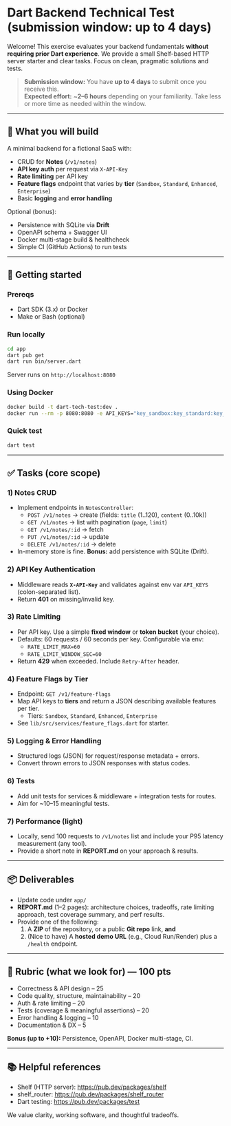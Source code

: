 # Dart Backend Technical Test (submission window: up to 4 days)

Welcome! This exercise evaluates your backend fundamentals **without requiring prior Dart experience**. We provide a small Shelf-based HTTP server starter and clear tasks. Focus on clean, pragmatic solutions and tests.

> **Submission window:** You have **up to 4 days** to submit once you receive this.  
> **Expected effort:** ~**2–6 hours** depending on your familiarity. Take less or more time as needed within the window.

---

## 🧪 What you will build

A minimal backend for a fictional SaaS with:
- CRUD for **Notes** (`/v1/notes`)
- **API key auth** per request via `X-API-Key`
- **Rate limiting** per API key
- **Feature flags** endpoint that varies by **tier** (`Sandbox`, `Standard`, `Enhanced`, `Enterprise`)
- Basic **logging** and **error handling**

Optional (bonus):
- Persistence with SQLite via **Drift**
- OpenAPI schema + Swagger UI
- Docker multi-stage build & healthcheck
- Simple CI (GitHub Actions) to run tests

---

## 🧰 Getting started

### Prereqs
- Dart SDK (3.x) or Docker
- Make or Bash (optional)

### Run locally
```bash
cd app
dart pub get
dart run bin/server.dart
```
Server runs on `http://localhost:8080`

### Using Docker
```bash
docker build -t dart-tech-test:dev .
docker run --rm -p 8080:8080 -e API_KEYS="key_sandbox:key_standard:key_enhanced:key_enterprise" dart-tech-test:dev
```

### Quick test
```bash
dart test
```

---

## ✅ Tasks (core scope)

### 1) Notes CRUD
- Implement endpoints in `NotesController`:
  - `POST /v1/notes` → create (fields: `title` (1..120), `content` (0..10k))
  - `GET /v1/notes` → list with pagination (`page`, `limit`)
  - `GET /v1/notes/:id` → fetch
  - `PUT /v1/notes/:id` → update
  - `DELETE /v1/notes/:id` → delete
- In-memory store is fine. **Bonus:** add persistence with SQLite (Drift).

### 2) API Key Authentication
- Middleware reads **`X-API-Key`** and validates against env var `API_KEYS` (colon-separated list).
- Return **401** on missing/invalid key.

### 3) Rate Limiting
- Per API key. Use a simple **fixed window** or **token bucket** (your choice).
- Defaults: 60 requests / 60 seconds per key. Configurable via env:
  - `RATE_LIMIT_MAX=60`
  - `RATE_LIMIT_WINDOW_SEC=60`
- Return **429** when exceeded. Include `Retry-After` header.

### 4) Feature Flags by Tier
- Endpoint: `GET /v1/feature-flags`
- Map API keys to **tiers** and return a JSON describing available features per tier.
  - Tiers: `Sandbox`, `Standard`, `Enhanced`, `Enterprise`
- See `lib/src/services/feature_flags.dart` for starter.

### 5) Logging & Error Handling
- Structured logs (JSON) for request/response metadata + errors.
- Convert thrown errors to JSON responses with status codes.

### 6) Tests
- Add unit tests for services & middleware + integration tests for routes.
- Aim for ~10–15 meaningful tests.

### 7) Performance (light)
- Locally, send 100 requests to `/v1/notes` list and include your P95 latency measurement (any tool).
- Provide a short note in **REPORT.md** on your approach & results.

---

## 📦 Deliverables

- Update code under `app/`
- **REPORT.md** (1–2 pages): architecture choices, tradeoffs, rate limiting approach, test coverage summary, and perf results.
- Provide one of the following:
  1) A **ZIP** of the repository, or a public **Git repo** link, **and**
  2) (Nice to have) A **hosted demo URL** (e.g., Cloud Run/Render) plus a `/health` endpoint.

---

## 🧮 Rubric (what we look for) — 100 pts

- Correctness & API design – 25
- Code quality, structure, maintainability – 20
- Auth & rate limiting – 20
- Tests (coverage & meaningful assertions) – 20
- Error handling & logging – 10
- Documentation & DX – 5

**Bonus (up to +10):** Persistence, OpenAPI, Docker multi-stage, CI.

---

## 📚 Helpful references

- Shelf (HTTP server): https://pub.dev/packages/shelf
- shelf_router: https://pub.dev/packages/shelf_router
- Dart testing: https://pub.dev/packages/test

We value clarity, working software, and thoughtful tradeoffs.
